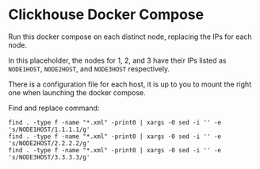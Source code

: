 # Clickhouse Docker Compose

Run this docker compose on each distinct node, replacing the IPs for each node.

In this placeholder, the nodes for 1, 2, and 3 have their IPs listed as `NODE1HOST`, `NODE2HOST`, and `NODE3HOST` respectively.

There is a configuration file for each host, it is up to you to mount the right one when launching the docker compose.

Find and replace command:

```
find . -type f -name "*.xml" -print0 | xargs -0 sed -i '' -e 's/NODE1HOST/1.1.1.1/g'
find . -type f -name "*.xml" -print0 | xargs -0 sed -i '' -e 's/NODE2HOST/2.2.2.2/g'
find . -type f -name "*.xml" -print0 | xargs -0 sed -i '' -e 's/NODE3HOST/3.3.3.3/g'
```
